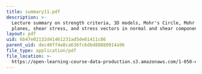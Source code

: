 ```yaml
---
title: summary11.pdf
description: >-
  Lecture summary on strength criteria, 3D models, Mohr's Circle, Mohr stress
  planes, shear stress, and stress vectors in normal and shear components.
layout: pdf
uid: 6b47e02132d41461231ad5de61411c86
parent_uid: dec40ff4e8ca636fc6dbd88880914a96
file_type: application/pdf
file_location: >-
  https://open-learning-course-data-production.s3.amazonaws.com/1-050-engineering-mechanics-i-fall-2007/6b47e02132d41461231ad5de61411c86_summary11.pdf
---
```

